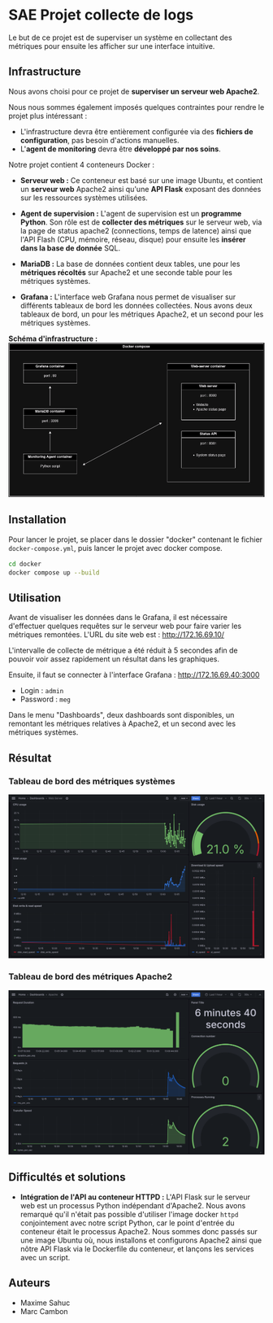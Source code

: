 
# SAE Projet collecte de logs

Le but de ce projet est de superviser un système en collectant des métriques pour ensuite les afficher sur une interface intuitive.


## Infrastructure

Nous avons choisi pour ce projet de **superviser un serveur web Apache2**.

Nous nous sommes également imposés quelques contraintes pour rendre le projet plus intéressant :
- L'infrastructure devra être entièrement configurée via des **fichiers de configuration**, pas besoin d'actions manuelles.
- L'**agent de monitoring** devra être **développé par nos soins**.

Notre projet contient 4 conteneurs Docker :
- **Serveur web :** Ce conteneur est basé sur une image Ubuntu, et contient un **serveur web** Apache2 ainsi qu'une **API Flask** exposant des données sur les ressources systèmes utilisées.

- **Agent de supervision :** L'agent de supervision est un **programme Python**. Son rôle est de **collecter des métriques** sur le serveur web, via la page de status apache2 (connections, temps de latence) ainsi que l'API Flash (CPU, mémoire, réseau, disque) pour ensuite les **insérer dans la base de donnée** SQL.

- **MariaDB :** La base de données contient deux tables, une pour les **métriques récoltés** sur Apache2 et une seconde table pour les métriques systèmes.

- **Grafana :** L'interface web Grafana nous permet de visualiser sur différents tableaux de bord les données collectées. Nous avons deux tableaux de bord, un pour les métriques Apache2, et un second pour les métriques systèmes.

**Schéma d'infrastructure :**
![Schéma d'infrastrucure](./doc/images/infrastructure_diagram.png)


## Installation

Pour lancer le projet, se placer dans le dossier "docker" contenant le fichier `docker-compose.yml`, puis lancer le projet avec docker compose.

```bash
cd docker
docker compose up --build
```


## Utilisation

Avant de visualiser les données dans le Grafana, il est nécessaire d'effectuer quelques requêtes sur le serveur web pour faire varier les métriques remontées. L'URL du site web est : http://172.16.69.10/

L'intervalle de collecte de métrique a été réduit à 5 secondes afin de pouvoir voir assez rapidement un résultat dans les graphiques.

Ensuite, il faut se connecter à l'interface Grafana : http://172.16.69.40:3000
- Login : `admin`
- Password : `meg`

Dans le menu "Dashboards", deux dashboards sont disponibles, un remontant les métriques relatives à Apache2, et un second avec les métriques systèmes.


## Résultat

### Tableau de bord des métriques systèmes
![Grafana dashboard preview](./doc/images/grafana-dashboard-web-server.png)

### Tableau de bord des métriques Apache2
![Grafana dashboard preview](./doc/images/grafana-dashboard-apache2.png)


## Difficultés et solutions
- **Intégration de l'API au conteneur HTTPD :** L'API Flask sur le serveur web est un processus Python indépendant d'Apache2. Nous avons remarqué qu'il n'était pas possible d'utiliser l'image docker `httpd` conjointement avec notre script Python, car le point d'entrée du conteneur était le processus Apache2. Nous sommes donc passés sur une image Ubuntu où, nous installons et configurons Apache2 ainsi que nôtre API Flask via le Dockerfile du conteneur, et lançons les services avec un script.


## Auteurs

- Maxime Sahuc
- Marc Cambon